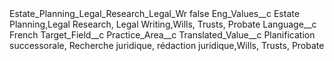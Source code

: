 <?xml version="1.0" encoding="UTF-8"?>
<CustomMetadata xmlns="http://soap.sforce.com/2006/04/metadata" xmlns:xsi="http://www.w3.org/2001/XMLSchema-instance" xmlns:xsd="http://www.w3.org/2001/XMLSchema">
    <label>Estate_Planning_Legal_Research_Legal_Wr</label>
    <protected>false</protected>
    <values>
        <field>Eng_Values__c</field>
        <value xsi:type="xsd:string">Estate Planning,Legal Research, Legal Writing,Wills, Trusts, Probate</value>
    </values>
    <values>
        <field>Language__c</field>
        <value xsi:type="xsd:string">French</value>
    </values>
    <values>
        <field>Target_Field__c</field>
        <value xsi:type="xsd:string">Practice_Area__c</value>
    </values>
    <values>
        <field>Translated_Value__c</field>
        <value xsi:type="xsd:string">Planification successorale, Recherche juridique, rédaction juridique,Wills, Trusts, Probate</value>
    </values>
</CustomMetadata>
